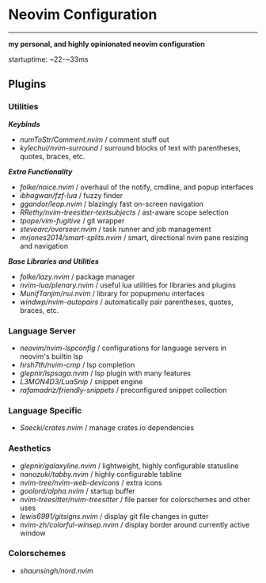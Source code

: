 # Neovim Configuration
---
**my personal, and highly opinionated neovim configuration**

startuptime: ~22-~33ms

## Plugins

### Utilities

***Keybinds***

 - *numToStr/Comment.nvim* / comment stuff out
 - *kylechui/nvim-surround* / surround blocks of text with parentheses, quotes, braces, etc.

***Extra Functionality***

 - *folke/noice.nvim* / overhaul of the notify, cmdline, and popup interfaces
 - *ibhagwan/fzf-lua* / fuzzy finder
- *ggandor/leap.nvim* / blazingly fast on-screen navigation
- *RRethy/nvim-treesitter-textsubjects* / ast-aware scope selection
- *tpope/vim-fugitive* / git wrapper
- *stevearc/overseer.nvim* / task runner and job management
- *mrjones2014/smart-splits.nvim* / smart, directional nvim pane resizing and navigation

***Base Libraries and Utilities***

- *folke/lazy.nvim* / package manager
- *nvim-lua/plenary.nvim* / useful lua utilities for libraries and plugins
- *MunifTanjim/nui.nvim* / library for popupmenu interfaces
- *windwp/nvim-autopairs* / automatically pair parentheses, quotes, braces, etc.

### Language Server

- *neovim/nvim-lspconfig* / configurations for language servers in neovim's builtin lsp
- *hrsh7th/nvim-cmp* / lsp completion
- *glepnir/lspsaga.nvim* / lsp plugin with many features
- *L3MON4D3/LuaSnip* / snippet engine
- *rafamadriz/friendly-snippets* / preconfigured snippet collection

### Language Specific

- *Saecki/crates.nvim* / manage crates.io dependencies

### Aesthetics

- *glepnir/galaxyline.nvim* / lightweight, highly configurable statusline
- *nanozuki/tabby.nvim* / highly configurable tabline
- *nvim-tree/nvim-web-devicons* / extra icons
- *goolord/alpha.nvim* / startup buffer
- *nvim-treesitter/nvim-treesitter* / file parser for colorschemes and other uses
- *lewis6991/gitsigns.nvim* / display git file changes in gutter
- *nvim-zh/colorful-winsep.nvim* / display border around currently active window

### Colorschemes

- *shaunsingh/nord.nvim*

